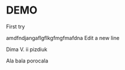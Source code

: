 # DEMO
First try

amdfndjangaflgflkgfmgfmafdna
Edit a new line

Dima V. ii pizdiuk

Ala bala porocala
